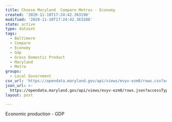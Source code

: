 ```yaml
---
title: Choose Maryland  Compare Metros - Economy
created: '2020-11-10T17:24:42.363198'
modified: '2020-11-10T17:24:42.363208'
state: active
type: dataset
tags:
  - Baltimore
  - Compare
  - Economy
  - Gdp
  - Gross Domestic Product
  - Maryland
  - Metro
groups:
  - Local Government
csv_url: 'https://opendata.maryland.gov/api/views/evyv-ezm8/rows.csv?accessType=DOWNLOAD'
json_url: >-
  https://opendata.maryland.gov/api/views/evyv-ezm8/rows.json?accessType=DOWNLOAD
layout: post

---
```

Economic production - GDP
